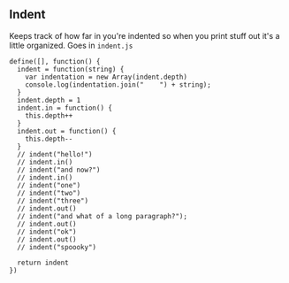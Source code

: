 Indent
------

Keeps track of how far in you're indented so when you print stuff out it's a little organized. Goes in `indent.js`

    define([], function() {
      indent = function(string) {
        var indentation = new Array(indent.depth)
        console.log(indentation.join("    ") + string);
      }
      indent.depth = 1
      indent.in = function() {
        this.depth++
      }
      indent.out = function() {
        this.depth--
      }
      // indent("hello!")
      // indent.in()
      // indent("and now?")
      // indent.in()
      // indent("one")
      // indent("two")
      // indent("three")
      // indent.out()
      // indent("and what of a long paragraph?");
      // indent.out()
      // indent("ok")
      // indent.out()
      // indent("spoooky")

      return indent
    })
